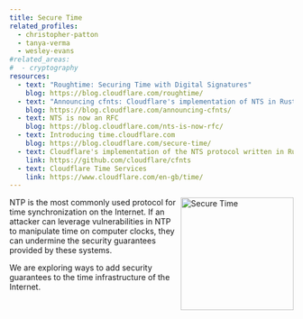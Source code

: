```yaml
---
title: Secure Time
related_profiles:
  - christopher-patton
  - tanya-verma
  - wesley-evans
#related_areas:
#  - cryptography
resources:
  - text: "Roughtime: Securing Time with Digital Signatures"
    blog: https://blog.cloudflare.com/roughtime/
  - text: "Announcing cfnts: Cloudflare's implementation of NTS in Rust"
    blog: https://blog.cloudflare.com/announcing-cfnts/
  - text: NTS is now an RFC
    blog: https://blog.cloudflare.com/nts-is-now-rfc/
  - text: Introducing time.cloudflare.com
    blog: https://blog.cloudflare.com/secure-time/
  - text: Cloudflare's implementation of the NTS protocol written in Rust
    link: https://github.com/cloudflare/cfnts
  - text: Cloudflare Time Services
    link: https://www.cloudflare.com/en-gb/time/
---
```


<img src="https://blog.cloudflare.com/content/images/2019/06/time-service@3x-1.png" alt="Secure Time" width="200" align="right" />

NTP is the most commonly used protocol for time synchronization on the Internet. If an attacker can leverage vulnerabilities in NTP to manipulate time on computer clocks, they can undermine the security guarantees provided by these systems. 

We are exploring ways to add security guarantees to the time infrastructure of the Internet.